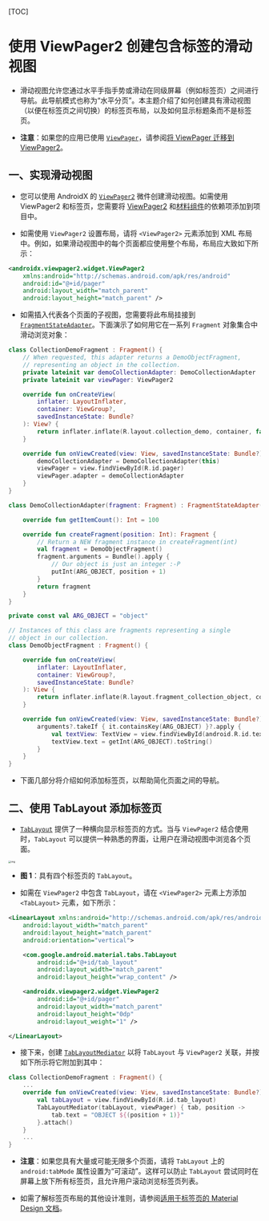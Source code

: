 [TOC]

# 使用 ViewPager2 创建包含标签的滑动视图

* 滑动视图允许您通过水平手指手势或滑动在同级屏幕（例如标签页）之间进行导航。此导航模式也称为“水平分页”。本主题介绍了如何创建具有滑动视图（以便在标签页之间切换）的标签页布局，以及如何显示标题条而不是标签页。

* **注意**：如果您的应用已使用 [`ViewPager`](https://developer.android.google.cn/reference/kotlin/androidx/viewpager/widget/ViewPager)，请参阅[将 ViewPager 迁移到 ViewPager2](https://developer.android.google.cn/training/animation/vp2-migration)。

## 一、实现滑动视图

* 您可以使用 AndroidX 的 [`ViewPager2`](https://developer.android.google.cn/reference/kotlin/androidx/viewpager2/widget/ViewPager2) 微件创建滑动视图。如需使用 ViewPager2 和标签页，您需要将 [ViewPager2](https://developer.android.google.cn/jetpack/androidx/releases/viewpager2#androidx-deps) 和[材料组件](https://material.io/develop/android/docs/getting-started/)的依赖项添加到项目中。

* 如需使用 `ViewPager2` 设置布局，请将 `<ViewPager2>` 元素添加到 XML 布局中。例如，如果滑动视图中的每个页面都应使用整个布局，布局应大致如下所示：

```xml
<androidx.viewpager2.widget.ViewPager2
    xmlns:android="http://schemas.android.com/apk/res/android"
    android:id="@+id/pager"
    android:layout_width="match_parent"
    android:layout_height="match_parent" />
```

* 如需插入代表各个页面的子视图，您需要将此布局挂接到 [`FragmentStateAdapter`](https://developer.android.google.cn/reference/kotlin/androidx/viewpager2/adapter/FragmentStateAdapter)。下面演示了如何用它在一系列 `Fragment` 对象集合中滑动浏览对象：

```kotlin
class CollectionDemoFragment : Fragment() {
    // When requested, this adapter returns a DemoObjectFragment,
    // representing an object in the collection.
    private lateinit var demoCollectionAdapter: DemoCollectionAdapter
    private lateinit var viewPager: ViewPager2

    override fun onCreateView(
        inflater: LayoutInflater,
        container: ViewGroup?,
        savedInstanceState: Bundle?
    ): View? {
        return inflater.inflate(R.layout.collection_demo, container, false)
    }

    override fun onViewCreated(view: View, savedInstanceState: Bundle?) {
        demoCollectionAdapter = DemoCollectionAdapter(this)
        viewPager = view.findViewById(R.id.pager)
        viewPager.adapter = demoCollectionAdapter
    }
}

class DemoCollectionAdapter(fragment: Fragment) : FragmentStateAdapter(fragment) {

    override fun getItemCount(): Int = 100

    override fun createFragment(position: Int): Fragment {
        // Return a NEW fragment instance in createFragment(int)
        val fragment = DemoObjectFragment()
        fragment.arguments = Bundle().apply {
            // Our object is just an integer :-P
            putInt(ARG_OBJECT, position + 1)
        }
        return fragment
    }
}

private const val ARG_OBJECT = "object"

// Instances of this class are fragments representing a single
// object in our collection.
class DemoObjectFragment : Fragment() {

    override fun onCreateView(
        inflater: LayoutInflater,
        container: ViewGroup?,
        savedInstanceState: Bundle?
    ): View {
        return inflater.inflate(R.layout.fragment_collection_object, container, false)
    }

    override fun onViewCreated(view: View, savedInstanceState: Bundle?) {
        arguments?.takeIf { it.containsKey(ARG_OBJECT) }?.apply {
            val textView: TextView = view.findViewById(android.R.id.text1)
            textView.text = getInt(ARG_OBJECT).toString()
        }
    }
}
```

* 下面几部分将介绍如何添加标签页，以帮助简化页面之间的导航。

## 二、使用 TabLayout 添加标签页

* [`TabLayout`](https://developer.android.google.cn/reference/com/google/android/material/tabs/TabLayout) 提供了一种横向显示标签页的方式。当与 `ViewPager2` 结合使用时，`TabLayout` 可以提供一种熟悉的界面，让用户在滑动视图中浏览各个页面。

<img src="https://developer.android.google.cn/images/topic/libraries/architecture/navigation-tab-layout.png" alt="img" style="zoom:33%;" />

* **图 1**：具有四个标签页的 `TabLayout`。

* 如需在 `ViewPager2` 中包含 `TabLayout`，请在 `<ViewPager2>` 元素上方添加 `<TabLayout>` 元素，如下所示：

```xml
<LinearLayout xmlns:android="http://schemas.android.com/apk/res/android"
    android:layout_width="match_parent"
    android:layout_height="match_parent"
    android:orientation="vertical">

    <com.google.android.material.tabs.TabLayout
        android:id="@+id/tab_layout"
        android:layout_width="match_parent"
        android:layout_height="wrap_content" />

    <androidx.viewpager2.widget.ViewPager2
        android:id="@+id/pager"
        android:layout_width="match_parent"
        android:layout_height="0dp"
        android:layout_weight="1" />

</LinearLayout>
```

* 接下来，创建 [`TabLayoutMediator`](https://developer.android.google.cn/reference/com/google/android/material/tabs/TabLayoutMediator) 以将 `TabLayout` 与 `ViewPager2` 关联，并按如下所示将它附加到其中：

```kotlin
class CollectionDemoFragment : Fragment() {
    ...
    override fun onViewCreated(view: View, savedInstanceState: Bundle?) {
        val tabLayout = view.findViewById(R.id.tab_layout)
        TabLayoutMediator(tabLayout, viewPager) { tab, position ->
            tab.text = "OBJECT ${(position + 1)}"
        }.attach()
    }
    ...
}
```

* **注意**：如果您具有大量或可能无限多个页面，请将 `TabLayout` 上的 `android:tabMode` 属性设置为“可滚动”。这样可以防止 `TabLayout` 尝试同时在屏幕上放下所有标签页，且允许用户滚动浏览标签页列表。

* 如需了解标签页布局的其他设计准则，请参阅[适用于标签页的 Material Design 文档](https://material.io/design/components/tabs.html)。